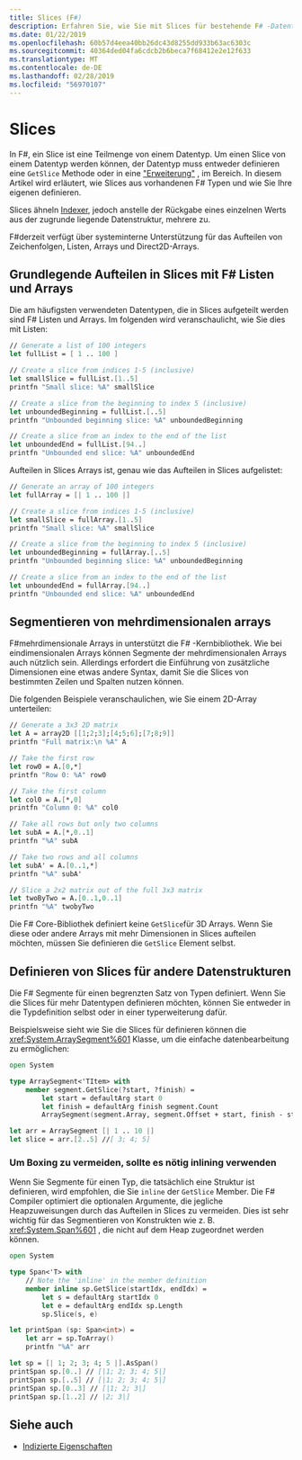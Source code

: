 ```yaml
---
title: Slices (F#)
description: Erfahren Sie, wie Sie mit Slices für bestehende F# -Datentypen und wie Sie Ihre eigenen Slices für andere Datentypen zu definieren.
ms.date: 01/22/2019
ms.openlocfilehash: 60b57d4eea40bb26dc43d8255dd933b63ac6303c
ms.sourcegitcommit: 40364ded04fa6cdcb2b6beca7f68412e2e12f633
ms.translationtype: MT
ms.contentlocale: de-DE
ms.lasthandoff: 02/28/2019
ms.locfileid: "56970107"
---
```

# <a name="slices"></a>Slices

In F#, ein Slice ist eine Teilmenge von einem Datentyp. Um einen Slice von einem Datentyp werden können, der Datentyp muss entweder definieren eine `GetSlice` Methode oder in eine ["Erweiterung"](type-extensions.md) , im Bereich. In diesem Artikel wird erläutert, wie Slices aus vorhandenen F# Typen und wie Sie Ihre eigenen definieren.

Slices ähneln [Indexer](members/indexed-properties.md), jedoch anstelle der Rückgabe eines einzelnen Werts aus der zugrunde liegende Datenstruktur, mehrere zu.

F#derzeit verfügt über systeminterne Unterstützung für das Aufteilen von Zeichenfolgen, Listen, Arrays und Direct2D-Arrays.

## <a name="basic-slicing-with-f-lists-and-arrays"></a>Grundlegende Aufteilen in Slices mit F# Listen und Arrays

Die am häufigsten verwendeten Datentypen, die in Slices aufgeteilt werden sind F# Listen und Arrays. Im folgenden wird veranschaulicht, wie Sie dies mit Listen:

```fsharp
// Generate a list of 100 integers
let fullList = [ 1 .. 100 ]

// Create a slice from indices 1-5 (inclusive)
let smallSlice = fullList.[1..5]
printfn "Small slice: %A" smallSlice

// Create a slice from the beginning to index 5 (inclusive)
let unboundedBeginning = fullList.[..5]
printfn "Unbounded beginning slice: %A" unboundedBeginning

// Create a slice from an index to the end of the list
let unboundedEnd = fullList.[94..]
printfn "Unbounded end slice: %A" unboundedEnd
```

Aufteilen in Slices Arrays ist, genau wie das Aufteilen in Slices aufgelistet:

```fsharp
// Generate an array of 100 integers
let fullArray = [| 1 .. 100 |]

// Create a slice from indices 1-5 (inclusive)
let smallSlice = fullArray.[1..5]
printfn "Small slice: %A" smallSlice

// Create a slice from the beginning to index 5 (inclusive)
let unboundedBeginning = fullArray.[..5]
printfn "Unbounded beginning slice: %A" unboundedBeginning

// Create a slice from an index to the end of the list
let unboundedEnd = fullArray.[94..]
printfn "Unbounded end slice: %A" unboundedEnd
```

## <a name="slicing-multidimensional-arrays"></a>Segmentieren von mehrdimensionalen arrays

F#mehrdimensionale Arrays in unterstützt die F# -Kernbibliothek. Wie bei eindimensionalen Arrays können Segmente der mehrdimensionalen Arrays auch nützlich sein. Allerdings erfordert die Einführung von zusätzliche Dimensionen eine etwas andere Syntax, damit Sie die Slices von bestimmten Zeilen und Spalten nutzen können.

Die folgenden Beispiele veranschaulichen, wie Sie einem 2D-Array unterteilen:

```fsharp
// Generate a 3x3 2D matrix
let A = array2D [[1;2;3];[4;5;6];[7;8;9]]
printfn "Full matrix:\n %A" A

// Take the first row
let row0 = A.[0,*]
printfn "Row 0: %A" row0

// Take the first column
let col0 = A.[*,0]
printfn "Column 0: %A" col0

// Take all rows but only two columns
let subA = A.[*,0..1]
printfn "%A" subA

// Take two rows and all columns
let subA' = A.[0..1,*]
printfn "%A" subA'

// Slice a 2x2 matrix out of the full 3x3 matrix
let twoByTwo = A.[0..1,0..1]
printfn "%A" twobyTwo
```

Die F# Core-Bibliothek definiert keine `GetSlice`für 3D Arrays. Wenn Sie diese oder andere Arrays mit mehr Dimensionen in Slices aufteilen möchten, müssen Sie definieren die `GetSlice` Element selbst.

## <a name="defining-slices-for-other-data-structures"></a>Definieren von Slices für andere Datenstrukturen

Die F# Segmente für einen begrenzten Satz von Typen definiert. Wenn Sie die Slices für mehr Datentypen definieren möchten, können Sie entweder in die Typdefinition selbst oder in einer typerweiterung dafür.

Beispielsweise sieht wie Sie die Slices für definieren können die <xref:System.ArraySegment%601> Klasse, um die einfache datenbearbeitung zu ermöglichen:

```fsharp
open System

type ArraySegment<'TItem> with
    member segment.GetSlice(?start, ?finish) =
        let start = defaultArg start 0
        let finish = defaultArg finish segment.Count
        ArraySegment(segment.Array, segment.Offset + start, finish - start)

let arr = ArraySegment [| 1 .. 10 |]
let slice = arr.[2..5] //[ 3; 4; 5]
```

### <a name="use-inlining-to-avoid-boxing-if-it-is-necessary"></a>Um Boxing zu vermeiden, sollte es nötig inlining verwenden

Wenn Sie Segmente für einen Typ, die tatsächlich eine Struktur ist definieren, wird empfohlen, die Sie `inline` der `GetSlice` Member. Die F# Compiler optimiert die optionalen Argumente, die jegliche Heapzuweisungen durch das Aufteilen in Slices zu vermeiden. Dies ist sehr wichtig für das Segmentieren von Konstrukten wie z. B. <xref:System.Span%601> , die nicht auf dem Heap zugeordnet werden können.

```fsharp
open System

type Span<'T> with
    // Note the 'inline' in the member definition
    member inline sp.GetSlice(startIdx, endIdx) =
        let s = defaultArg startIdx 0
        let e = defaultArg endIdx sp.Length
        sp.Slice(s, e)

let printSpan (sp: Span<int>) =
    let arr = sp.ToArray()
    printfn "%A" arr

let sp = [| 1; 2; 3; 4; 5 |].AsSpan()
printSpan sp.[0..] // [|1; 2; 3; 4; 5|]
printSpan sp.[..5] // [|1; 2; 3; 4; 5|]
printSpan sp.[0..3] // [|1; 2; 3|]
printSpan sp.[1..2] // |2; 3|]
```

## <a name="see-also"></a>Siehe auch

- [Indizierte Eigenschaften](members/indexed-properties.md)
